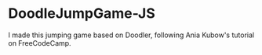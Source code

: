 # DoodleJumpGame-JS

I made this jumping game based on Doodler, following Ania Kubow's tutorial on FreeCodeCamp. 
